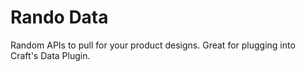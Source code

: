 # Rando Data
Random APIs to pull for your product designs. Great for plugging into Craft's Data Plugin.
